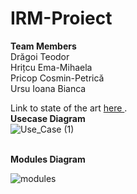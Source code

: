 # IRM-Proiect

<b>Team Members </b> <br>
Drăgoi Teodor <br>
Hrițcu Ema-Mihaela <br>
Pricop Cosmin-Petrică <br>
Ursu Ioana Bianca <br>

Link to state of the art <a href="https://docs.google.com/document/d/16OGdFPRfA95jv60bQkire3oXJNUeWbaGQuFBenO0Aig/edit#heading=h.bcldxwdefncd"> here </a> .<br>
<b> Usecase Diagram </b> <br>
 ![Use_Case (1)](https://user-images.githubusercontent.com/79044611/140405748-697d7090-7e54-4d99-bedc-0e1e1766232d.jpg)
 
 <br>
 <b> Modules Diagram </b> <br>
 
![modules](https://user-images.githubusercontent.com/79044611/140406760-03020c87-52c9-43a7-a264-383f9117f03a.jpg)
